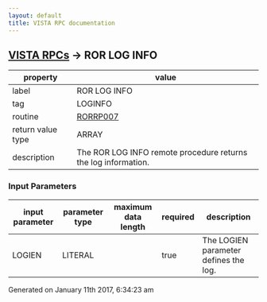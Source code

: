 ```yaml
---
layout: default
title: VISTA RPC documentation
---
```




## [VISTA RPCs](TableOfContent.md) &#8594; ROR LOG INFO 

 property | value 
--- | --- 
 label | ROR LOG INFO
 tag | LOGINFO
 routine | [RORRP007](http://code.osehra.org/dox/Routine_RORRP007_source.html)
 return value type | ARRAY
 description | The ROR LOG INFO remote procedure returns the log information.

### Input Parameters

| input parameter | parameter type | maximum data length | required | description | 
| --- | --- | --- | --- | --- | 
| LOGIEN | LITERAL |  | true | The LOGIEN parameter defines the log. | 




Generated on January 11th 2017, 6:34:23 am